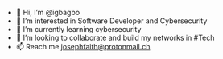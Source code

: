 - 👋 Hi, I’m @igbagbo
- 👀 I’m interested in Software Developer and Cybersecurity 
- 🌱 I’m currently learning cybersecurity 
- 💞️ I’m looking to collaborate and build my networks in #Tech 
- 📫 Reach me josephfaith@protonmail.ch

<!---
igbagbo/igbagbo is a ✨ special ✨ repository because its `README.md` (this file) appears on your GitHub profile.
You can click the Preview link to take a look at your changes.
--->
